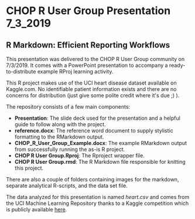 # CHOP R User Group Presentation 7_3_2019

## R Markdown: Efficient Reporting Workflows

This presentation was delivered to the CHOP R User Group community on 7/3/2019. It comes with a PowerPoint presentation to accompany a ready-to-distribute example RProj learning activity. 

This R project makes use of the UCI heart disease dataset available on Kaggle.com. No identifiable patient information exists and there are no concerns for distribution (just give some polite credit where it's due ;) ).

The repository consists of a few main components:

- **Presentation**: The slide deck used for the presentation and a helpful guide to follow along with the project.
- **reference.docx**: The reference word document to supply stylistic formatting to the RMarkdown output.
- **CHOP_R_User_Group_Example.docx**: The example RMarkdown output from successfully running the as-is R project.
- **CHOP R User Group.Rproj**: The Rproject wrapper file.
- **CHOP R User Group.rmd**: The R Markdown file responsible for knitting this project.

There are also a couple of folders containing images for the markdown, separate analytical R-scripts, and the data set file. 

The data analyzed for this presentation is named *heart.csv* and comes from the UCI Machine Learning Repository thanks to a Kaggle competition which is publicly available [here](https://www.kaggle.com/ronitf/heart-disease-uci).
